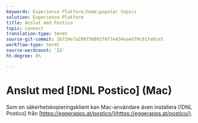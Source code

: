```yaml
---
keywords: Experience Platform;home;popular topics
solution: Experience Platform
title: Anslut med Postico
topic: connect
translation-type: tm+mt
source-git-commit: 3b710e7a20975880376f7e434ea4d79c01fa0ce5
workflow-type: tm+mt
source-wordcount: '22'
ht-degree: 0%

---
```



# Anslut med [!DNL Postico] (Mac)

Som en säkerhetskopieringsklient kan Mac-användare även installera [!DNL Postico] från [https://eggerapps.at/postico/](https://eggerapps.at/postico/).